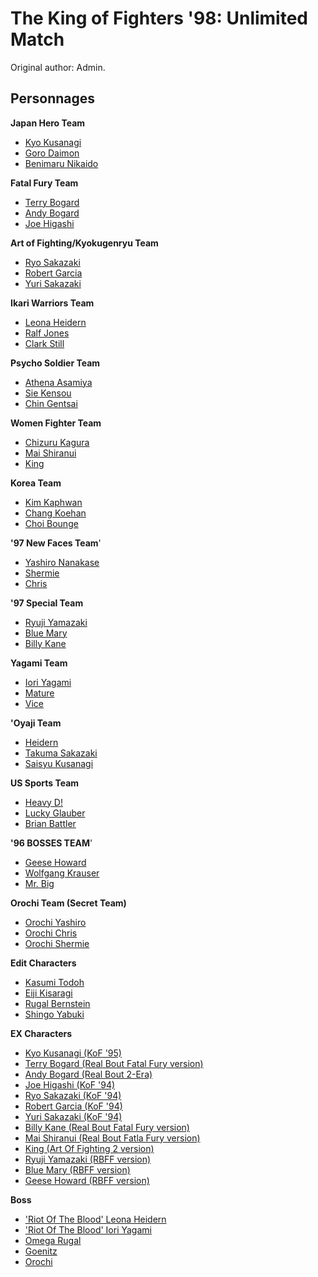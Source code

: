 # The King of Fighters '98: Unlimited Match

Original author: Admin.

## Personnages

**Japan Hero Team**

- [Kyo Kusanagi](Kyo_Kusanagi_(98um) "wikilink")
- [Goro Daimon](Goro_Daimon_(98um) "wikilink")
- [Benimaru Nikaido](Benimaru_Nikaido_(98um) "wikilink")

**Fatal Fury Team**

- [Terry Bogard](Terry_Bogard_(98um) "wikilink")
- [Andy Bogard](Andy_Bogard_(98um) "wikilink")
- [Joe Higashi](Joe_Higashi_(98um) "wikilink")

**Art of Fighting/Kyokugenryu Team**

- [Ryo Sakazaki](Ryo_Sakazaki_(98um) "wikilink")
- [Robert Garcia](Robert_Garcia_(98um) "wikilink")
- [Yuri Sakazaki](Yuri_Sakazaki_(98um) "wikilink")

**Ikari Warriors Team**

- [Leona Heidern](Leona_Heidern_(98um) "wikilink")
- [Ralf Jones](Ralf_Jones_(98um) "wikilink")
- [Clark Still](Clark_Still_(98um) "wikilink")

**Psycho Soldier Team**

- [Athena Asamiya](Athena_Asamiya_(98um) "wikilink")
- [Sie Kensou](Sie_Kensou_(98um) "wikilink")
- [Chin Gentsai](Chin_Gentsai_(98um) "wikilink")

**Women Fighter Team**

- [Chizuru Kagura](Chizuru_Kagura_(98um) "wikilink")
- [Mai Shiranui](Mai_Shiranui_(98um) "wikilink")
- [King](King_(98um) "wikilink")

**Korea Team**

- [Kim Kaphwan](Kim_Kaphwan_(98um) "wikilink")
- [Chang Koehan](Chang_Koehan_(98um) "wikilink")
- [Choi Bounge](Choi_Bounge_(98um) "wikilink")

**'97 New Faces Team**'

- [Yashiro Nanakase](Yashiro_Nanakase_(98um) "wikilink")
- [Shermie](Shermie_(98um) "wikilink")
- [Chris](Chris_(98um) "wikilink")

**'97 Special Team**

- [Ryuji Yamazaki](Ryuji_Yamazaki_(98um) "wikilink")
- [Blue Mary](Blue_Mary_(98um) "wikilink")
- [Billy Kane](Billy_Kane_(98um) "wikilink")

**Yagami Team**

- [Iori Yagami](Iori_Yagami_(98um) "wikilink")
- [Mature](Mature_(98um) "wikilink")
- [Vice](Vice_(98um) "wikilink")

**'Oyaji Team**

- [Heidern](Heidern_(98um) "wikilink")
- [Takuma Sakazaki](Takuma_Sakazaki_(98um) "wikilink")
- [Saisyu Kusanagi](Saisyu_Kusanagi_(98um) "wikilink")

**US Sports Team**

- [Heavy D!](Heavy_D!_(98um) "wikilink")
- [Lucky Glauber](Lucky_Glauber_(98um) "wikilink")
- [Brian Battler](Brian_Battler_(98um) "wikilink")

**'96 BOSSES TEAM**'

- [Geese Howard](Geese_Howard_(98um) "wikilink")
- [Wolfgang Krauser](Wolfgang_Krauser_(98um) "wikilink")
- [Mr. Big](Mr._Big_(98um) "wikilink")

**Orochi Team (Secret Team)**

- [Orochi Yashiro](Orochi_Yashiro_(98um) "wikilink")
- [Orochi Chris](Orochi_Chris_(98um) "wikilink")
- [Orochi Shermie](Orochi_Shermie_(98um) "wikilink")

**Edit Characters**

- [Kasumi Todoh](Kasumi_Todoh_(98um) "wikilink")
- [Eiji Kisaragi](Eiji_Kisaragi_(98um) "wikilink")
- [Rugal Bernstein](Rugal_Bernstein_(98um) "wikilink")
- [Shingo Yabuki](Shingo_Yabuki_(98um) "wikilink")

**EX Characters**

- [Kyo Kusanagi (KoF '95)](Kyo_Kusanagi_(KoF_'95)_(98um) "wikilink")
- [Terry Bogard (Real Bout Fatal Fury
  version)](Terry_Bogard_(Real_Bout_Fatal_Fury_version)_(98um) "wikilink")
- [Andy Bogard (Real Bout
  2-Era)](Andy_Bogard_(KoF_'95)_(98um) "wikilink")
- [Joe Higashi (KoF '94)](Joe_Higashi_(KoF_'94)_(98um) "wikilink")
- [Ryo Sakazaki (KoF '94)](Ryo_Sakazaki_(KoF_'94)_(98um) "wikilink")
- [Robert Garcia (KoF '94)](Robert_Garcia_(KoF_'94)_(98um) "wikilink")
- [Yuri Sakazaki (KoF '94)](Yuri_Sakazaki_(KoF_'94)_(98um) "wikilink")
- [Billy Kane (Real Bout Fatal Fury
  version)](Billy_Kane_(Real_Bout_Fatal_Fury_version)_(98um) "wikilink")
- [Mai Shiranui (Real Bout Fatla Fury
  version)](Mai_Shiranui_(Real_Bout_Fatal_Fury_version)_(98um) "wikilink")
- [King (Art Of Fighting 2
  version)](King_(Art_Of_Fighting_2_version)_(98um) "wikilink")
- [Ryuji Yamazaki (RBFF
  version)](Ryuji_Yamazaki_(RBFF_version)_(98um) "wikilink")
- [Blue Mary (RBFF version)](Blue_Mary_(RBFF_version)_(98um) "wikilink")
- [Geese Howard (RBFF
  version)](Geese_Howard_(RBFF_version)_(98um) "wikilink")

**Boss**

- ['Riot Of The Blood' Leona
  Heidern]('Riot_Of_The_Blood'_Leona_Heidern_(98um) "wikilink")
- ['Riot Of The Blood' Iori
  Yagami]('Riot_Of_The_Blood'_Iori_Yagami_(98um) "wikilink")
- [Omega Rugal](Omega_Rugal_(98um) "wikilink")
- [Goenitz](Goenitz_(98um) "wikilink")
- [Orochi](Orochi_(98um) "wikilink")
